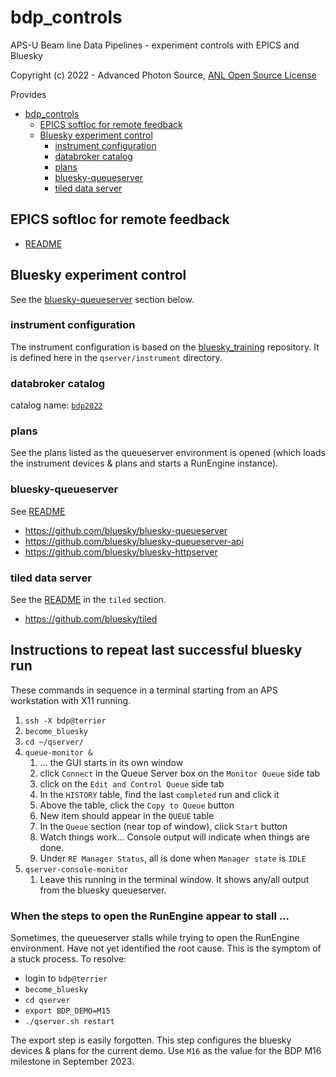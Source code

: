 # bdp_controls

APS-U Beam line Data Pipelines - experiment controls with EPICS and Bluesky

Copyright (c) 2022 - Advanced Photon Source,
[ANL Open Source License](/LICENSE.txt)

Provides

- [bdp_controls](#bdp_controls)
  - [EPICS softIoc for remote feedback](#epics-softioc-for-remote-feedback)
  - [Bluesky experiment control](#bluesky-experiment-control)
    - [instrument configuration](#instrument-configuration)
    - [databroker catalog](#databroker-catalog)
    - [plans](#plans)
    - [bluesky-queueserver](#bluesky-queueserver)
    - [tiled data server](#tiled-data-server)

## EPICS softIoc for remote feedback

- [README](/feedback/README.md)

## Bluesky experiment control

See the [bluesky-queueserver](#bluesky-queueserver) section below.

### instrument configuration

The instrument configuration is based on the [bluesky_training](https://github.com/BCDA-APS/bluesky_training/tree/main/bluesky/instrument) repository.
It is defined here in the `qserver/instrument` directory.

### databroker catalog

catalog name: [`bdp2022`](/bdp2022_databroker.yml)

### plans

See the plans listed as the queueserver environment is opened (which loads the instrument devices & plans and starts a RunEngine instance).

### bluesky-queueserver

See [README](/qserver/README.md)

- https://github.com/bluesky/bluesky-queueserver
- https://github.com/bluesky/bluesky-queueserver-api
- https://github.com/bluesky/bluesky-httpserver

### tiled data server

See the [README](/tiled/README.md) in the `tiled` section.

- https://github.com/bluesky/tiled

## Instructions to repeat last successful bluesky run

These commands in sequence in a terminal starting from an APS workstation with X11 running.

1. `ssh -X bdp@terrier`
2. `become_bluesky`
3. `cd ~/qserver/`
4. `queue-monitor &`
    1. ... the GUI starts in its own window
    2. click `Connect` in the Queue Server box on the `Monitor Queue` side tab
    3. click on the `Edit and Control Queue` side tab
    4. In the `HISTORY` table, find the last `completed` run and click it
    5. Above the table, click the `Copy to Queue` button
    6. New item should appear in the `QUEUE` table
    7. In the `Queue` section (near top of window), click `Start` button
    8. Watch things work...  Console output will indicate when things are done.
    9. Under `RE Manager Status`, all is done when `Manager state` is `IDLE`
5. `qserver-console-monitor`
    1. Leave this running in the terminal window.
       It shows any/all output from the bluesky queueserver.

### When the steps to open the RunEngine appear to stall ...

Sometimes, the queueserver stalls while trying to open the RunEngine environment.  Have not yet identified the root cause.  This is the symptom of a stuck process.  To resolve:

- login to `bdp@terrier`
- `become_bluesky`
- `cd qserver`
- `export BDP_DEMO=M15`
- `./qserver.sh restart`

The export step is easily forgotten.  This step configures the 
bluesky devices & plans for the current demo.  Use `M16` as the
value for the BDP M16 milestone in September 2023.
